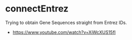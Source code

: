 # connectEntrez
Trying to obtain Gene Sequences straight from Entrez IDs.  
- https://www.youtube.com/watch?v=XiWcXUS15fI
